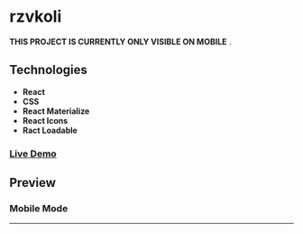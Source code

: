 # rzvkoli

**THIS PROJECT IS CURRENTLY ONLY VISIBLE ON MOBILE** .

## Technologies

- **React**
- **CSS**
- **React Materialize**
- **React Icons**
- **Ract Loadable**

### [Live Demo](https://rzvkoli.netlify.app/)

## Preview
### Mobile Mode

---
